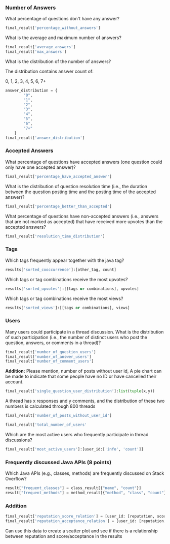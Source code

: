 ### Number of Answers

What percentage of questions don't have any answer? 

```python
final_result['percentage_without_answers']
```

What is the average and maximum number of answers? 

```python
final_result['average_answers']
final_result['max_answers']
```

What is the distribution of the number of answers? 

The distribution contains answer count of:

0, 1, 2, 3, 4, 5, 6, 7+

```python
answer_distribution = {
        "0",
        "1",
        "2",
        "3",
        "4",
        "5",
        "6",
        "7+"
    }
final_result['answer_distribution']
```



### Accepted Answers

What percentage of questions have accepted answers (one question could only have one accepted answer)? 

```python
final_result['percentage_have_accepted_answer']
```

What is the distribution of question resolution time (i.e., the duration between the question posting time and the posting time of the accepted answer)? 

```python
final_result['percentage_better_than_accepted']
```

What percentage of questions have non-accepted answers (i.e., answers that are not marked as accepted) that have received more upvotes than the accepted answers?

```python
final_result['resolution_time_distribution']
```



### Tags

Which tags frequently appear together with the java tag? 

```python
results['sorted_cooccurrence']:[other_tag, count]
```

Which tags or tag combinations receive the most upvotes? 

```python
results['sorted_upvotes']:[[tags or combinations], upvotes]
```

Which tags or tag combinations receive the most views?

```python
results['sorted_views']:[[tags or combinations], views]
```



### Users

Many users could participate in a thread discussion. What is the distribution of such participation (i.e., the number of distinct users who post the question, answers, or comments in a thread)? 

```python
final_result['number_of_question_users']
final_result['number_of_answer_users']
final_result['number_of_comment_users']
```

**Addition:** Please mention, number of posts without user id, A pie chart can be made to indicate that some people have no ID or have cancelled their account.



```python
final_result['single_question_user_distribution']:list(tuple(x,y))
```

A thread has x responses and y comments, and the distribution of these two numbers is calculated through 800 threads



```python
final_result['number_of_posts_without_user_id']

final_result['total_number_of_users'
```

Which are the most active users who frequently participate in thread discussions?

```python
final_result['most_active_users']:[user_id:['info', 'count']]
```



### Frequently discussed Java APIs (8 points) 

Which Java APIs (e.g., classes, methods) are frequently discussed on Stack Overflow? 

```python
result["frequent_classes"] = class_result[{"name", "count"}]
result["frequent_methods"] = method_result[{"method", "class", "count"}]
```



### Addition

```python
final_result['reputation_score_relation'] = [user_id: [reputation, score]]
final_result['reputation_acceptance_relation'] = [user_id: [reputation, is_accepted]]
```

Can use this data to create a scatter plot and see if there is a relationship between reputation and score/acceptance in the results